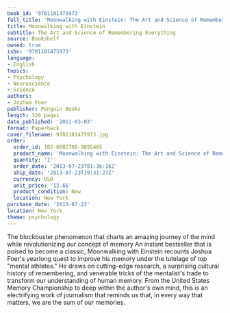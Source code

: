 ```yaml
---
book_id: '9781101475973'
full_title: 'Moonwalking with Einstein: The Art and Science of Remembering Everything'
title: Moonwalking with Einstein
subtitle: The Art and Science of Remembering Everything
source: Bookshelf
owned: true
isbn: '9781101475973'
language:
- English
topics:
- Psychology
- Neuroscience
- Science
authors:
- Joshua Foer
publisher: Penguin Books
length: 320 pages
date_published: '2011-03-03'
format: Paperback
cover_filename: 9781101475973.jpg
order:
  order_id: 102-6882708-9895465
  product_name: 'Moonwalking with Einstein: The Art and Science of Remembering Everything'
  quantity: '1'
  order_date: '2013-07-23T01:36:16Z'
  ship_date: '2013-07-23T19:31:27Z'
  currency: USD
  unit_price: '12.66'
  product_condition: New
  location: New York
purchase_date: '2013-07-23'
location: New York
theme: psychology
---
```

The blockbuster phenomenon that charts an amazing journey of the mind while revolutionizing our concept of memory
An instant bestseller that is poised to become a classic, Moonwalking with Einstein recounts Joshua Foer's yearlong quest to improve his memory under the tutelage of top "mental athletes." He draws on cutting-edge research, a surprising cultural history of remembering, and venerable tricks of the mentalist's trade to transform our understanding of human memory. From the United States Memory Championship to deep within the author's own mind, this is an electrifying work of journalism that reminds us that, in every way that matters, we are the sum of our memories.
